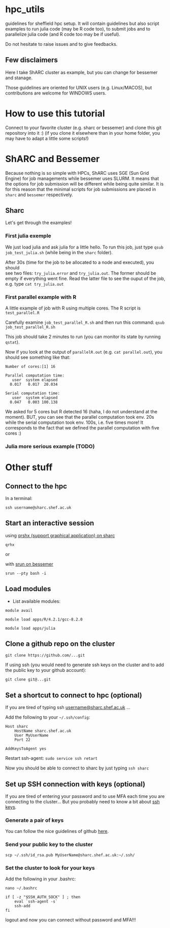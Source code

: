 # hpc_utils

guidelines for sheffield hpc setup. It will contain guidelines but also script
examples to run julia code (may be R code too), to submit jobs and to
parallelize julia code (and R code too may be if useful).

Do not hesitate to raise issues and to give feedbacks. 

## Few disclaimers

Here I take ShARC cluster as example, but you can change for bessemer and
stanage.

Those guidelines are oriented for UNIX users (e.g. Linux/MACOS), but
contributions are welcome for WINDOWS users.  

# How to use this tutorial 

Connect to your favorite cluster (e.g. sharc or bessemer) and clone this git
repository into it :) (if you clone it elsewhere than in your home folder, you
may have to adapt a little some scripts!)

# ShARC and Bessemer

Because nothing is so simple with HPCs, ShARC uses SGE (Sun Grid Engine) for job
managements while bessemer uses SLURM. It means that the options for job
submission will be different while being quite similar. It is for this reason
that the minimal scripts for job submissions are placed in `sharc` and
`bessemer` respectively.

## Sharc

Let's get through the examples!

### First julia exemple

We just load julia and ask julia for a little hello. To run this job, just type
`qsub job_test_julia.sh` (while being in the `sharc` folder).

After 30s (time for the job to be allocated to a node and executed), you should  
see two files: `try_julia.error` and  `try_julia.out`. The former should be
empty if everything went fine. Read the latter file to see the ouput of the job,
e.g. type `cat try_julia.out`

### First parallel example with R

A little example of job with R using multiple cores. The R script is
`test_parallel.R`

Carefully examine `job_test_parallel_R.sh` and then run this command:
`qsub job_test_parallel_R.sh`

This job should take 2 minutes to run (you can monitor its state by running
`qstat`).

Now if you look at the output of `parallelR.out` (e.g. `cat parallel.out`),
you should see something like that:

```
Number of cores:[1] 16

Parallel computation time:
   user  system elapsed 
  0.017   0.017  20.034 

Serial computation time:
   user  system elapsed 
  0.047   0.003 100.138 
```

We asked for 5 cores but R detected 16 (haha, I do not understand at the
moment). BUT, you can see that the parallel computation took env. 20s while the 
serial computation took env. 100s, i.e. five times more! It corresponds to the
fact that we defined the parallel computation with five cores :) 

### Julia more serious example (TODO)

# Other stuff 

## Connect to the hpc 

In a terminal:

```
ssh username@sharc.shef.ac.uk
```

## Start an interactive session 



using [qrshx (support graphical application) on sharc](https://docs.hpc.shef.ac.uk/en/latest/referenceinfo/scheduler/SGE/Common-commands/qrshx.html?highlight=qrshx)

```
qrhx
```

or

with [srun on bessemer](https://docs.hpc.shef.ac.uk/en/latest/hpc/scheduler/index.html#submit-interactive-bessemer)

```
srun --pty bash -i
```

## Load modules 

- List available modules:

```
module avail
```

```
module load apps/R/4.2.1/gcc-8.2.0
```

```
module load apps/julia
```

## Clone a github repo on the cluster 

```
git clone https://github.com/...git 
```

If using ssh (you would need to generate ssh keys on the cluster and to add the
public key to your github account):

```
git clone git@...git 
```


## Set a shortcut to connect to hpc (optional)

If you are tired of typing ssh username@sharc.shef.ac.uk ... 

Add the following to your `~/.ssh/config`: 

```
Host sharc 
    HostName sharc.shef.ac.uk
    User MyUserName 
    Port 22

AddKeysToAgent yes
```

Restart ssh-agent: `sudo service ssh retart` 

Now you should be able to connect to sharc by just typing `ssh sharc` 


## Set up SSH connection with keys (optional) 

If you are tired of entering your password and to use MFA each time you are
connecting to the cluster...
But you probably need to know a bit about [ssh keys](https://www.ssh.com/academy/ssh-keys). 

### Generate a pair of keys 

You can follow the nice guidelines of github [here](https://docs.github.com/en/authentication/connecting-to-github-with-ssh/generating-a-new-ssh-key-and-adding-it-to-the-ssh-agent).


### Send your public key to the cluster 

```
scp ~/.ssh/id_rsa.pub MyUserName@sharc.shef.ac.uk:~/.ssh/
```

### Set the cluster to look for your keys 

Add the following in your .bashrc:

```
nano ~/.bashrc
```

```
if [ -z "$SSH_AUTH_SOCK" ] ; then
    eval `ssh-agent -s`
    ssh-add
fi
```

logout and now you can connect without password and MFA!!!
